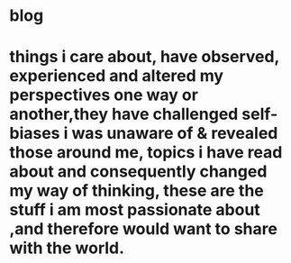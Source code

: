# blog
# things i care about, have observed, experienced and altered my perspectives one way or another,they have challenged self-biases i was unaware of & revealed those around me, topics i have read about and consequently changed my way of thinking, these are the stuff i am most passionate about ,and therefore would want to share with the world.
